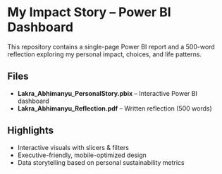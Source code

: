 # My Impact Story – Power BI Dashboard
This repository contains a single-page Power BI report and a 500-word reflection exploring my personal impact, choices, and life patterns.

## Files
- **Lakra_Abhimanyu_PersonalStory.pbix** – Interactive Power BI dashboard
- **Lakra_Abhimanyu_Reflection.pdf** – Written reflection (500 words)

## Highlights
- Interactive visuals with slicers & filters
- Executive-friendly, mobile-optimized design
- Data storytelling based on personal sustainability metrics
